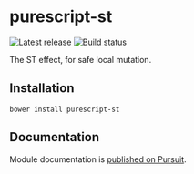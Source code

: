 # purescript-st

[![Latest release](http://img.shields.io/github/release/purescript/purescript-st.svg)](https://github.com/purescript/purescript-st/releases)
[![Build status](https://travis-ci.org/purescript/purescript-st.svg?branch=master)](https://travis-ci.org/purescript/purescript-st)

The ST effect, for safe local mutation.

## Installation

```
bower install purescript-st
```

## Documentation

Module documentation is [published on Pursuit](http://pursuit.purescript.org/packages/purescript-st).
